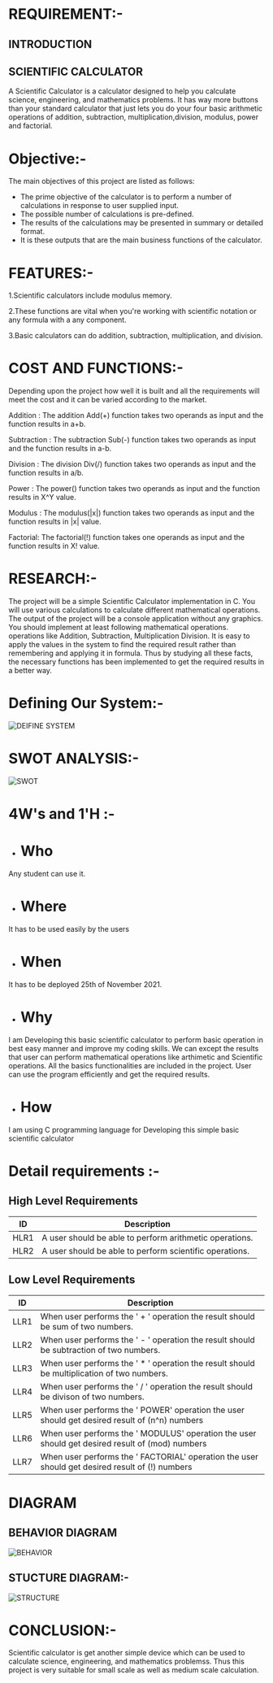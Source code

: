 # REQUIREMENT:-

## INTRODUCTION

## SCIENTIFIC CALCULATOR

A Scientific Calculator is a calculator designed to help you calculate science, engineering, and mathematics problems.
It has way more buttons than your standard calculator that just lets you do your four basic arithmetic operations of 
addition, subtraction, multiplication,division, modulus, power and factorial.

# Objective:-

The main objectives of this project are listed as follows:

- The prime objective of the calculator is to perform a number of calculations in response to user supplied input. 
- The possible number of calculations is pre-defined.
- The results of the calculations may be presented in summary or detailed format. 
- It is these outputs that are the main business functions of the calculator.

# FEATURES:-

1.Scientific calculators include modulus memory.

2.These functions are vital when you're working with scientific notation or any formula with a any component. 

3.Basic calculators can do addition, subtraction, multiplication, and division.

# COST AND FUNCTIONS:-

Depending upon the project how well it is built and all the requirements will meet the cost and it can be varied according to the market.

Addition : The addition Add(+) function takes two operands as input and the function results in a+b.

Subtraction : The subtraction Sub(-) function takes two operands as input and the function results in a-b.

Division : The division Div(/) function takes two operands as input and the function results in a/b.

Power : The power() function takes two operands as input and the function results in X^Y value.

Modulus : The modulus(|x|) function takes two operands as input and the function results in |x| value.

Factorial: The factorial(!) function takes one operands as input and the function results in X! value.




# RESEARCH:-

The project will be a simple Scientific Calculator implementation in C. You will use various 
calculations to calculate different mathematical operations. The output of the project will be a 
console application without any graphics. You should implement at least following mathematical 
operations.
operations like Addition, Subtraction, Multiplication Division.
It is easy to apply the values in the system to find the required result rather 
than remembering and applying it in formula. Thus by studying all these facts, 
the necessary functions has been implemented to get the required results in a better way.


# Defining Our System:-
![DEIFINE SYSTEM](https://user-images.githubusercontent.com/94377262/143077570-1b62a14b-0307-495f-a8b9-1a92467290f0.jpeg)




# SWOT ANALYSIS:-

![SWOT](https://user-images.githubusercontent.com/94377262/143075479-7fe0fb79-c165-4c60-9216-eb8f03868ea9.jpeg)


# 4W's and 1'H :-

- # Who

Any student can use it.

- # Where

It has to be used easily by the users


- # When

It has to be deployed 25th of November 2021.

- # Why

I am Developing this basic scientific calculator to perform basic operation in best easy manner and improve my coding skills.
We can except the results that user can perform mathematical operations like arthimetic and Scientific operations.
All the basics functionalities are included in the project. User can use the program efficiently and get the required results.

- # How

I am using C programming language for Developing this simple basic scientific calculator

# Detail requirements :-



## High Level Requirements

| ID             | Description                                                           |
| ----------------- | ------------------------------------------------------------------ |
| HLR1 |A user should be able to perform arithmetic operations.|
| HLR2 |A user should be able to perform scientific operations.|


## Low Level Requirements

| ID             | Description                                                           |
| ----------------- | ------------------------------------------------------------------ |
| LLR1|When user performs the ' + ' operation the result should be sum of two numbers.|
| LLR2|When user performs the ' - ' operation the result should be subtraction of two numbers.|                                                                                                                                                 
| LLR3|When user performs the ' * ' operation the result should be multiplication of two numbers.|
| LLR4|When user performs the ' / ' operation the result should be divison of two numbers.|
| LLR5|When user performs the ' POWER' operation the user should get desired result of (n^n) numbers|
| LLR6|When user performs the ' MODULUS' operation the user should get desired result of (mod) numbers
| LLR7|When user performs the ' FACTORIAL' operation the user should get desired result of (!) numbers|
 
# DIAGRAM

## BEHAVIOR DIAGRAM

![BEHAVIOR](https://user-images.githubusercontent.com/94377262/143083646-0ace80c2-7fe5-4f4e-8168-cbb371134c46.jpeg)

## STUCTURE DIAGRAM:-

![STRUCTURE](https://user-images.githubusercontent.com/94377262/143084038-d312d8f3-f3d0-4c5d-a4bb-5abf83adb2c5.jpeg)


# CONCLUSION:-

Scientific calculator is get another simple device which can be used to calculate science, engineering, and mathematics problemss.
Thus this project is very suitable for small scale as well as medium scale calculation.

